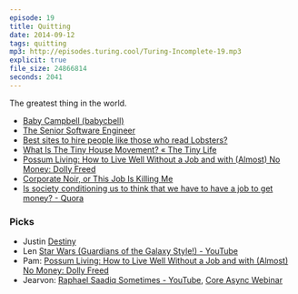 ```yaml
---
episode: 19
title: Quitting
date: 2014-09-12
tags: quitting
mp3: http://episodes.turing.cool/Turing-Incomplete-19.mp3
explicit: true
file_size: 24866814
seconds: 2041
---
```

The greatest thing in the world.

* [Baby Campbell (babycbell)](https://twitter.com/babycbell)
* [The Senior Software Engineer](http://theseniorsoftwareengineer.com/)
* [Best sites to hire people like those who read Lobsters?](https://lobste.rs/s/if7nqm/best_sites_to_hire_people_like_those_who_read_lobsters/comments/cjuyzu#c_cjuyzu)
* [What Is The Tiny House Movement? « The Tiny Life](http://thetinylife.com/what-is-the-tiny-house-movement/)
* [Possum Living: How to Live Well Without a Job and with (Almost) No Money: Dolly Freed](http://www.amazon.com/Possum-Living-Without-Almost-Money/dp/0982053932)
* [Corporate Noir, or This Job Is Killing Me](http://lareviewofbooks.org/essay/corporate-noir-job-killing)
* [Is society conditioning us to think that we have to have a job to get money? - Quora](http://www.quora.com/Is-society-conditioning-us-to-think-that-we-have-to-have-a-job-to-get-money)

### Picks

* Justin [Destiny](http://www.destinythegame.com/)
* Len [Star Wars (Guardians of the Galaxy Style!) - YouTube](https://www.youtube.com/watch?v=TLyNMSkTiGg)
* Pam: [Possum Living: How to Live Well Without a Job and with (Almost) No Money: Dolly Freed](http://www.amazon.com/Possum-Living-Without-Almost-Money/dp/0982053932)
* Jearvon: [Raphael Saadiq Sometimes - YouTube](https://www.youtube.com/watch?v=OGKI9s23O2E), [Core Async Webinar](http://go.cognitect.com/core_async_webinar_recording)
